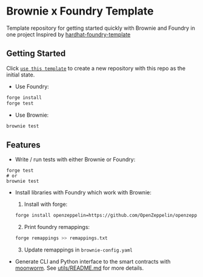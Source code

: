 # Brownie x Foundry Template

Template repository for getting started quickly with Brownie and Foundry in one project
Inspired by [hardhat-foundry-template](https://github.com/foundry-rs/hardhat-foundry-template)

## Getting Started

Click [`use this template`](https://github.com/Yhtiyar/brownie-foundry-template/generate) to create a new repository with this repo as the initial state.

- Use Foundry:

```bash
forge install
forge test
```

- Use Brownie:

```bash
brownie test
```

## Features

- Write / run tests with either Brownie or Foundry:

```
forge test
# or
brownie test
```

- Install libraries with Foundry which work with Brownie:

  1. Install with forge:

  ```bash
  forge install openzeppelin=https://github.com/OpenZeppelin/openzeppelin-contracts
  ```

  2. Print foundry remappings:

  ```bash
  forge remappings >> remappings.txt
  ```

  3. Update remappings in `brownie-config.yaml`

- Generate CLI and Python interface to the smart contracts with [moonworm](https://github.com/bugout-dev/moonworm). See [utils/README.md](utils/README.md) for more details.
